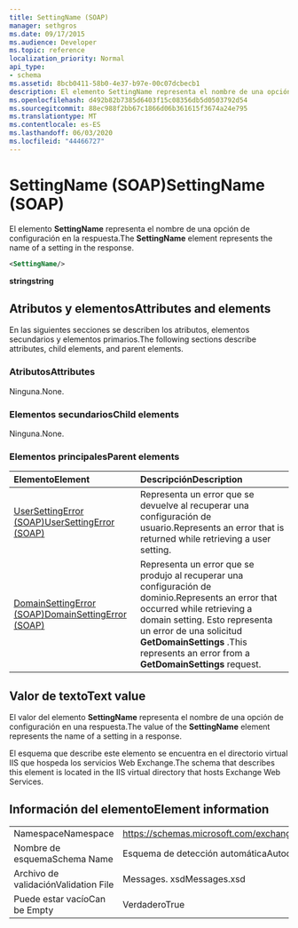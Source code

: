 ```yaml
---
title: SettingName (SOAP)
manager: sethgros
ms.date: 09/17/2015
ms.audience: Developer
ms.topic: reference
localization_priority: Normal
api_type:
- schema
ms.assetid: 8bcb0411-58b0-4e37-b97e-00c07dcbecb1
description: El elemento SettingName representa el nombre de una opción de configuración en la respuesta.
ms.openlocfilehash: d492b82b7385d6403f15c08356db5d0503792d54
ms.sourcegitcommit: 88ec988f2bb67c1866d06b361615f3674a24e795
ms.translationtype: MT
ms.contentlocale: es-ES
ms.lasthandoff: 06/03/2020
ms.locfileid: "44466727"
---
```

# <a name="settingname-soap"></a><span data-ttu-id="d96a7-103">SettingName (SOAP)</span><span class="sxs-lookup"><span data-stu-id="d96a7-103">SettingName (SOAP)</span></span>

<span data-ttu-id="d96a7-104">El elemento **SettingName** representa el nombre de una opción de configuración en la respuesta.</span><span class="sxs-lookup"><span data-stu-id="d96a7-104">The **SettingName** element represents the name of a setting in the response.</span></span> 
  
```XML
<SettingName/>
```

 <span data-ttu-id="d96a7-105">**string**</span><span class="sxs-lookup"><span data-stu-id="d96a7-105">**string**</span></span>
## <a name="attributes-and-elements"></a><span data-ttu-id="d96a7-106">Atributos y elementos</span><span class="sxs-lookup"><span data-stu-id="d96a7-106">Attributes and elements</span></span>

<span data-ttu-id="d96a7-107">En las siguientes secciones se describen los atributos, elementos secundarios y elementos primarios.</span><span class="sxs-lookup"><span data-stu-id="d96a7-107">The following sections describe attributes, child elements, and parent elements.</span></span>
  
### <a name="attributes"></a><span data-ttu-id="d96a7-108">Atributos</span><span class="sxs-lookup"><span data-stu-id="d96a7-108">Attributes</span></span>

<span data-ttu-id="d96a7-109">Ninguna.</span><span class="sxs-lookup"><span data-stu-id="d96a7-109">None.</span></span>
  
### <a name="child-elements"></a><span data-ttu-id="d96a7-110">Elementos secundarios</span><span class="sxs-lookup"><span data-stu-id="d96a7-110">Child elements</span></span>

<span data-ttu-id="d96a7-111">Ninguna.</span><span class="sxs-lookup"><span data-stu-id="d96a7-111">None.</span></span>
  
### <a name="parent-elements"></a><span data-ttu-id="d96a7-112">Elementos principales</span><span class="sxs-lookup"><span data-stu-id="d96a7-112">Parent elements</span></span>

|<span data-ttu-id="d96a7-113">**Elemento**</span><span class="sxs-lookup"><span data-stu-id="d96a7-113">**Element**</span></span>|<span data-ttu-id="d96a7-114">**Descripción**</span><span class="sxs-lookup"><span data-stu-id="d96a7-114">**Description**</span></span>|
|:-----|:-----|
|[<span data-ttu-id="d96a7-115">UserSettingError (SOAP)</span><span class="sxs-lookup"><span data-stu-id="d96a7-115">UserSettingError (SOAP)</span></span>](usersettingerror-soap.md) <br/> |<span data-ttu-id="d96a7-116">Representa un error que se devuelve al recuperar una configuración de usuario.</span><span class="sxs-lookup"><span data-stu-id="d96a7-116">Represents an error that is returned while retrieving a user setting.</span></span>  <br/> |
|[<span data-ttu-id="d96a7-117">DomainSettingError (SOAP)</span><span class="sxs-lookup"><span data-stu-id="d96a7-117">DomainSettingError (SOAP)</span></span>](domainsettingerror-soap.md) <br/> |<span data-ttu-id="d96a7-118">Representa un error que se produjo al recuperar una configuración de dominio.</span><span class="sxs-lookup"><span data-stu-id="d96a7-118">Represents an error that occurred while retrieving a domain setting.</span></span> <span data-ttu-id="d96a7-119">Esto representa un error de una solicitud **GetDomainSettings** .</span><span class="sxs-lookup"><span data-stu-id="d96a7-119">This represents an error from a **GetDomainSettings** request.</span></span>  <br/> |
   
## <a name="text-value"></a><span data-ttu-id="d96a7-120">Valor de texto</span><span class="sxs-lookup"><span data-stu-id="d96a7-120">Text value</span></span>

<span data-ttu-id="d96a7-121">El valor del elemento **SettingName** representa el nombre de una opción de configuración en una respuesta.</span><span class="sxs-lookup"><span data-stu-id="d96a7-121">The value of the **SettingName** element represents the name of a setting in a response.</span></span> 
  
<span data-ttu-id="d96a7-122">El esquema que describe este elemento se encuentra en el directorio virtual IIS que hospeda los servicios Web Exchange.</span><span class="sxs-lookup"><span data-stu-id="d96a7-122">The schema that describes this element is located in the IIS virtual directory that hosts Exchange Web Services.</span></span>
  
## <a name="element-information"></a><span data-ttu-id="d96a7-123">Información del elemento</span><span class="sxs-lookup"><span data-stu-id="d96a7-123">Element information</span></span>

|||
|:-----|:-----|
|<span data-ttu-id="d96a7-124">Namespace</span><span class="sxs-lookup"><span data-stu-id="d96a7-124">Namespace</span></span>  <br/> |https://schemas.microsoft.com/exchange/2010/Autodiscover  <br/> |
|<span data-ttu-id="d96a7-125">Nombre de esquema</span><span class="sxs-lookup"><span data-stu-id="d96a7-125">Schema Name</span></span>  <br/> |<span data-ttu-id="d96a7-126">Esquema de detección automática</span><span class="sxs-lookup"><span data-stu-id="d96a7-126">Autodiscover schema</span></span>  <br/> |
|<span data-ttu-id="d96a7-127">Archivo de validación</span><span class="sxs-lookup"><span data-stu-id="d96a7-127">Validation File</span></span>  <br/> |<span data-ttu-id="d96a7-128">Messages. xsd</span><span class="sxs-lookup"><span data-stu-id="d96a7-128">Messages.xsd</span></span>  <br/> |
|<span data-ttu-id="d96a7-129">Puede estar vacío</span><span class="sxs-lookup"><span data-stu-id="d96a7-129">Can be Empty</span></span>  <br/> |<span data-ttu-id="d96a7-130">Verdadero</span><span class="sxs-lookup"><span data-stu-id="d96a7-130">True</span></span>  <br/> |
   


